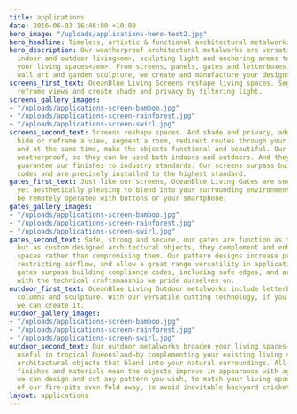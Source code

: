 ```yaml
---
title: applications
date: 2016-06-03 16:46:00 +10:00
hero_image: "/uploads/applications-hero-test2.jpg"
hero_headline: Timeless, artistic & functional architectural metalworks.
hero_description: Our weatherproof architectural metalworks are versatile for both
  indoor and outdoor living<em>, sculpting light and anchoring areas to transform
  your living spaces</em>. From screens, panels, gates and letterboxes, to signage,
  wall art and garden sculpture, we create and manufacture your designs.
screens_first_text: OceanBlue Living Screens reshape living spaces. Segment spaces,
  reframe views and create shade and privacy by filtering light.
screens_gallery_images:
- "/uploads/applications-screen-bamboo.jpg"
- "/uploads/applications-screen-rainforest.jpg"
- "/uploads/applications-screen-swirl.jpg"
screens_second_text: Screens reshape spaces. Add shade and privacy, add a visual break,
  hide or reframe a view, segment a room, redirect routes through your house or office,
  and at the same time, make the objects functional and beautiful. Our screens are
  weatherproof, so they can be used both indoors and outdoors. And they're durable—we
  guarantee our finishes to industry standards. Our screens surpass building compliance
  codes and are precisely installed to the highest standard.
gates_first_text: Just like our screens, OceanBlue Living Gates are secure and durable
  yet aesthetically pleasing to blend into your surrounding environment. They can
  be remotely operated with buttons or your smartphone.
gates_gallery_images:
- "/uploads/applications-screen-bamboo.jpg"
- "/uploads/applications-screen-rainforest.jpg"
- "/uploads/applications-screen-swirl.jpg"
gates_second_text: Safe, strong and secure, our gates are function as they should,
  but as custom designed architectural objects, they complement and enhance your living
  spaces rather than compromising them. Our pattern designs increase privacy with
  restricting airflow, and allow a great range versatility in application. All our
  gates surpass building compliance codes, including safe edges, and are installed
  with the technical craftsmanship we pride ourselves on.
outdoor_first_text: OceanBlue Living Outdoor metalworks include letterboxes, fire-pits,
  columns and sculpture. With our versatile cutting technology, if you have an idea,
  we can create it.
outdoor_gallery_images:
- "/uploads/applications-screen-bamboo.jpg"
- "/uploads/applications-screen-rainforest.jpg"
- "/uploads/applications-screen-swirl.jpg"
outdoor_second_text: Our outdoor metalworks broaden your living spaces—which is especially
  useful in tropical Queensland—by complementing your existing living spaces using
  architectural objects that blend into your natural surroundings. All-weather durable
  finishes and materials mean the objects improve in appearance with age. Of course,
  we can design and cut any pattern you wish, to match your living space. And some
  of our fire-pits even fold away, to avoid inevitable backyard cricket crashes.
layout: applications
---
```


